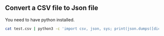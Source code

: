 ## Convert a CSV file to Json file

You need to have python installed.

```bash
cat test.csv | python3 -c 'import csv, json, sys; print(json.dumps([dict(r) for r in csv.DictReader(sys.stdin)]))'
```



